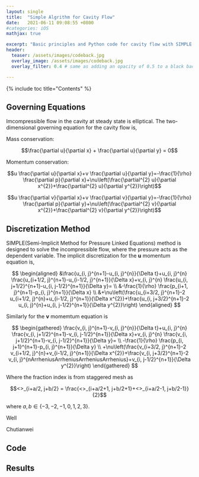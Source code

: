 ```yaml
---
layout: single
title:  "Simple Algrithm for Cavity Flow"
date:   2021-06-11 09:08:55 +0800
#categories: iOS
mathjax: true

excerpt: "Basic principles and Python code for cavity flow with SIMPLE algorithm at steady staye"
header:
  teaser: /assets/images/codeback.jpg
  overlay_image: /assets/images/codeback.jpg
  overlay_filter: 0.4 # same as adding an opacity of 0.5 to a black background

---
```


{% include toc title="Contents" %}

## Governing Equations
Imcompressible flow in the cavity at steady state is elliptical. The two-dimensional governing equation for the cavity flow is,

Mass conservation:

$$\frac{\partial u}{\partial x} + \frac{\partial u}{\partial y} = 0$$

Momentum conservation:

$$u \frac{\partial u}{\partial x}+v \frac{\partial u}{\partial y}=-\frac{1}{\rho} \frac{\partial p}{\partial x}+\nu\left(\frac{\partial^{2} u}{\partial x^{2}}+\frac{\partial^{2} u}{\partial y^{2}}\right)$$

$$u \frac{\partial v}{\partial x}+v \frac{\partial v}{\partial y}=-\frac{1}{\rho} \frac{\partial p}{\partial y}+\nu\left(\frac{\partial^{2} v}{\partial x^{2}}+\frac{\partial^{2} v}{\partial y^{2}}\right)$$

## Discretization Method
SIMPLE(Semi-Implicit Method for Pressure Linked Equations) method is designed to solve the incompressible flow, where the pressure acts as the dependent variable. The implicit discretization for the $\textbf{u}$ momentum equation is,

$$
\begin{aligned}
&\frac{u_{i, j}^{n+1}-u_{i, j}^{n}}{\Delta t}+u_{i, j}^{n} \frac{u_{i+1/2, j}^{n+1}-u_{i-1/2, j}^{n+1}}{\Delta x}+v_{i, j}^{n} \frac{u_{i, j+1/2}^{n+1}-u_{i, j-1/2}^{n+1}}{\Delta y}= \\
&-\frac{1}{\rho} \frac{p_{i+1, j}^{n+1}-p_{i, j}^{n+1}}{\Delta x} \\
&+\nu\left(\frac{u_{i+3/2, j}^{n+1}-2 u_{i+1/2, j}^{n}+u_{i-1/2, j}^{n+1}}{\Delta x^{2}}+\frac{u_{i, j+3/2}^{n+1}-2 u_{i, j}^{n}+u_{i, j-1/2}^{n+1}}{\Delta y^{2}}\right)
\end{aligned}
$$

Similarly for the $\textbf{v}$ momemtum equation is

$$
\begin{gathered}
\frac{v_{i, j}^{n+1}-v_{i, j}^{n}}{\Delta t}+u_{i, j}^{n} \frac{v_{i, j+1/2}^{n+1}-v_{i, j-1/2}^{n+1}}{\Delta x}+v_{i, j}^{n} \frac{v_{i, j+1/2}^{n+1}-v_{i, j-1/2}^{n+1}}{\Delta y}= \\
-\frac{1}{\rho} \frac{p_{i, j+1}^{n+1}-p_{i, j}^{n+1}}{\Delta y} \\
+\nu\left(\frac{v_{i+3/2, j}^{n+1}-2 v_{i+1/2, j}^{n}+v_{i-1/2, j}^{n+1}}{\Delta x^{2}}+\frac{v_{i, j+3/2}^{n+1}-2 v_{i, j}^{nArrheniusArrheniusArrheniusArrhenius}+v_{i, j-1/2}^{n+1}}{\Delta y^{2}}\right)
\end{gathered}
$$

Where the fraction index is from staggered mesh as

$$<>_{i+a/2, j+b/2} = \frac{<>_{i+a/2+1, j+b/2+1}+<>_{i+a/2-1, j+b/2-1}}{2}$$

where $a, b\in \{-3, -2, -1, 0, 1, 2, 3 \}$.

Well

Chutianwei



## Code


## Results
